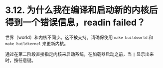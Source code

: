 # 3.12. 为什么我在编译和启动新的内核后得到一个错误信息，readin failed？

世界（world）和内核不同步。这不被支持。请确保使用 `make buildworld` 和 `make buildkernel` 来更新内核。

通过在第二阶段直接指定内核来启动系统，在加载器启动之前，当 `|` 显示出来时，按任意键。
